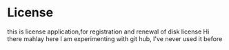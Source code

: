 # License
this is license application,for registration and renewal of disk license
Hi there mahlay here
I am experimenting with git hub, I've never used it before
